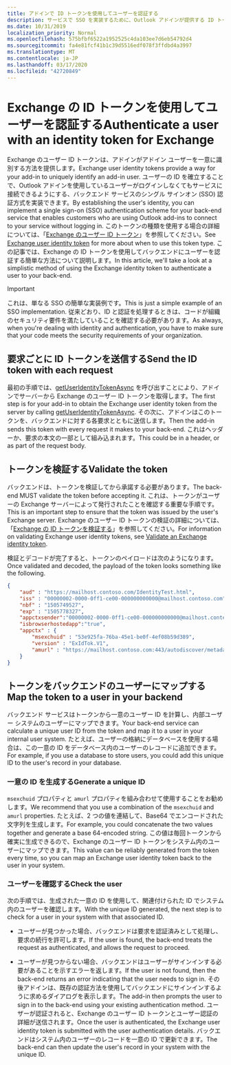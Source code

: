 ```yaml
---
title: アドインで ID トークンを使用してユーザーを認証する
description: サービスで SSO を実装するために、Outlook アドインが提供する ID トークンの使用方法について説明します。
ms.date: 10/31/2019
localization_priority: Normal
ms.openlocfilehash: 575bfbf6522a1952525c4da103ee7d6eb54792d4
ms.sourcegitcommit: fa4e81fcf41b1c39d5516edf078f3ffdbd4a3997
ms.translationtype: MT
ms.contentlocale: ja-JP
ms.lasthandoff: 03/17/2020
ms.locfileid: "42720849"
---
```

# <a name="authenticate-a-user-with-an-identity-token-for-exchange"></a><span data-ttu-id="5cbf3-103">Exchange の ID トークンを使用してユーザーを認証する</span><span class="sxs-lookup"><span data-stu-id="5cbf3-103">Authenticate a user with an identity token for Exchange</span></span>

<span data-ttu-id="5cbf3-104">Exchange のユーザー ID トークンは、アドインがアドイン ユーザーを一意に識別する方法を提供します。</span><span class="sxs-lookup"><span data-stu-id="5cbf3-104">Exchange user identity tokens provide a way for your add-in to uniquely identify an add-in user.</span></span> <span data-ttu-id="5cbf3-105">ユーザーの ID を確立することで、Outlook アドインを使用しているユーザーがログインしなくてもサービスに接続できるようにする、バックエンド サービスのシングル サインオン (SSO) 認証方式を実装できます。</span><span class="sxs-lookup"><span data-stu-id="5cbf3-105">By establishing the user's identity, you can implement a single sign-on (SSO) authentication scheme for your back-end service that enables customers who are using Outlook add-ins to connect to your service without logging in.</span></span> <span data-ttu-id="5cbf3-106">このトークンの種類を使用する場合の詳細については、「[Exchange のユーザー ID トークン](authentication.md#exchange-user-identity-token)」を参照してください。</span><span class="sxs-lookup"><span data-stu-id="5cbf3-106">See [Exchange user identity token](authentication.md#exchange-user-identity-token) for more about when to use this token type.</span></span> <span data-ttu-id="5cbf3-107">この記事では、Exchange の ID トークンを使用してバックエンドにユーザーを認証する簡単な方法について説明します。</span><span class="sxs-lookup"><span data-stu-id="5cbf3-107">In this article, we'll take a look at a simplistic method of using the Exchange identity token to authenticate a user to your back-end.</span></span>

> [!IMPORTANT]
> <span data-ttu-id="5cbf3-108">これは、単なる SSO の簡単な実装例です。</span><span class="sxs-lookup"><span data-stu-id="5cbf3-108">This is just a simple example of an SSO implementation.</span></span> <span data-ttu-id="5cbf3-109">従来どおり、ID と認証を処理するときは、コードが組織のセキュリティ要件を満たしていることを確認する必要があります。</span><span class="sxs-lookup"><span data-stu-id="5cbf3-109">As always, when you're dealing with identity and authentication, you have to make sure that your code meets the security requirements of your organization.</span></span>

## <a name="send-the-id-token-with-each-request"></a><span data-ttu-id="5cbf3-110">要求ごとに ID トークンを送信する</span><span class="sxs-lookup"><span data-stu-id="5cbf3-110">Send the ID token with each request</span></span>

<span data-ttu-id="5cbf3-111">最初の手順では、[getUserIdentityTokenAsync](../reference/objectmodel/preview-requirement-set/office.context.mailbox.md#methods) を呼び出すことにより、アドインでサーバーから Exchange のユーザー ID トークンを取得します。</span><span class="sxs-lookup"><span data-stu-id="5cbf3-111">The first step is for your add-in to obtain the Exchange user identity token from the server by calling [getUserIdentityTokenAsync](../reference/objectmodel/preview-requirement-set/office.context.mailbox.md#methods).</span></span> <span data-ttu-id="5cbf3-112">その次に、アドインはこのトークンを、バックエンドに対する各要求とともに送信します。</span><span class="sxs-lookup"><span data-stu-id="5cbf3-112">Then the add-in sends this token with every request it makes to your back-end.</span></span> <span data-ttu-id="5cbf3-113">これはヘッダーか、要求の本文の一部として組み込まれます。</span><span class="sxs-lookup"><span data-stu-id="5cbf3-113">This could be in a header, or as part of the request body.</span></span>

## <a name="validate-the-token"></a><span data-ttu-id="5cbf3-114">トークンを検証する</span><span class="sxs-lookup"><span data-stu-id="5cbf3-114">Validate the token</span></span>

<span data-ttu-id="5cbf3-115">バックエンドは、トークンを検証してから承諾する必要があります。</span><span class="sxs-lookup"><span data-stu-id="5cbf3-115">The back-end MUST validate the token before accepting it.</span></span> <span data-ttu-id="5cbf3-116">これは、トークンがユーザーの Exchange サーバーによって発行されたことを確認する重要な手順です。</span><span class="sxs-lookup"><span data-stu-id="5cbf3-116">This is an important step to ensure that the token was issued by the user's Exchange server.</span></span> <span data-ttu-id="5cbf3-117">Exchange のユーザー ID トークンの検証の詳細については、「[Exchange の ID トークンを検証する](validate-an-identity-token.md)」を参照してください。</span><span class="sxs-lookup"><span data-stu-id="5cbf3-117">For information on validating Exchange user identity tokens, see [Validate an Exchange identity token](validate-an-identity-token.md).</span></span>

<span data-ttu-id="5cbf3-118">検証とデコードが完了すると、トークンのペイロードは次のようになります。</span><span class="sxs-lookup"><span data-stu-id="5cbf3-118">Once validated and decoded, the payload of the token looks something like the following.</span></span>

```json
{ 
    "aud" : "https://mailhost.contoso.com/IdentityTest.html",
    "iss" : "00000002-0000-0ff1-ce00-000000000000@mailhost.contoso.com",
    "nbf" : "1505749527",
    "exp" : "1505778327",
    "appctxsender":"00000002-0000-0ff1-ce00-000000000000@mailhost.context.com",
    "isbrowserhostedapp":"true",
    "appctx" : {
        "msexchuid" : "53e925fa-76ba-45e1-be0f-4ef08b59d389",
        "version" : "ExIdTok.V1",
        "amurl" : "https://mailhost.contoso.com:443/autodiscover/metadata/json/1"
    }
}
```

## <a name="map-the-token-to-a-user-in-your-backend"></a><span data-ttu-id="5cbf3-119">トークンをバックエンドのユーザーにマップする</span><span class="sxs-lookup"><span data-stu-id="5cbf3-119">Map the token to a user in your backend</span></span>

<span data-ttu-id="5cbf3-120">バックエンド サービスはトークンから一意のユーザー ID を計算し、内部ユーザー システムのユーザーにマップできます。</span><span class="sxs-lookup"><span data-stu-id="5cbf3-120">Your back-end service can calculate a unique user ID from the token and map it to a user in your internal user system.</span></span> <span data-ttu-id="5cbf3-121">たとえば、ユーザーの格納にデータベースを使用する場合は、この一意の ID をデータベース内のユーザーのレコードに追加できます。</span><span class="sxs-lookup"><span data-stu-id="5cbf3-121">For example, if you use a database to store users, you could add this unique ID to the user's record in your database.</span></span>

### <a name="generate-a-unique-id"></a><span data-ttu-id="5cbf3-122">一意の ID を生成する</span><span class="sxs-lookup"><span data-stu-id="5cbf3-122">Generate a unique ID</span></span>

<span data-ttu-id="5cbf3-123">`msexchuid` プロパティと `amurl` プロパティを組み合わせて使用することをお勧めします。</span><span class="sxs-lookup"><span data-stu-id="5cbf3-123">We recommend that you use a combination of the `msexchuid` and `amurl` properties.</span></span> <span data-ttu-id="5cbf3-124">たとえば、2 つの値を連結して、Base64 でエンコードされた文字列を生成します。</span><span class="sxs-lookup"><span data-stu-id="5cbf3-124">For example, you could concatenate the two values together and generate a base 64-encoded string.</span></span> <span data-ttu-id="5cbf3-125">この値は毎回トークンから確実に生成できるので、Exchange のユーザー ID トークンをシステム内のユーザーにマップできます。</span><span class="sxs-lookup"><span data-stu-id="5cbf3-125">This value can be reliably generated from the token every time, so you can map an Exchange user identity token back to the user in your system.</span></span>

### <a name="check-the-user"></a><span data-ttu-id="5cbf3-126">ユーザーを確認する</span><span class="sxs-lookup"><span data-stu-id="5cbf3-126">Check the user</span></span>

<span data-ttu-id="5cbf3-127">次の手順では、生成された一意の ID を使用して、関連付けられた ID でシステム内のユーザーを確認します。</span><span class="sxs-lookup"><span data-stu-id="5cbf3-127">With the unique ID generated, the next step is to check for a user in your system with that associated ID.</span></span>

- <span data-ttu-id="5cbf3-128">ユーザーが見つかった場合、バックエンドは要求を認証済みとして処理し、要求の続行を許可します。</span><span class="sxs-lookup"><span data-stu-id="5cbf3-128">If the user is found, the back-end treats the request as authenticated, and allows the request to proceed.</span></span>

- <span data-ttu-id="5cbf3-129">ユーザーが見つからない場合、バックエンドはユーザーがサインインする必要があることを示すエラーを返します。</span><span class="sxs-lookup"><span data-stu-id="5cbf3-129">If the user is not found, then the back-end returns an error indicating that the user needs to sign in.</span></span> <span data-ttu-id="5cbf3-130">その後アドインは、既存の認証方法を使用してバックエンドにサインインするように求めるダイアログを表示します。</span><span class="sxs-lookup"><span data-stu-id="5cbf3-130">The add-in then prompts the user to sign in to the back-end using your existing authentication method.</span></span> <span data-ttu-id="5cbf3-131">ユーザーが認証されると、Exchange のユーザー ID トークンとユーザー認証の詳細が送信されます。</span><span class="sxs-lookup"><span data-stu-id="5cbf3-131">Once the user is authenticated, the Exchange user identity token is submitted with the user authentication details.</span></span> <span data-ttu-id="5cbf3-132">バックエンドはシステム内のユーザーのレコードを一意の ID で更新できます。</span><span class="sxs-lookup"><span data-stu-id="5cbf3-132">The back-end can then update the user's record in your system with the unique ID.</span></span>

